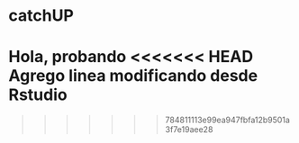 # catchUP
Hola, probando
<<<<<<< HEAD
Agrego linea modificando desde Rstudio
=======
>>>>>>> 784811113e99ea947fbfa12b9501a3f7e19aee28
